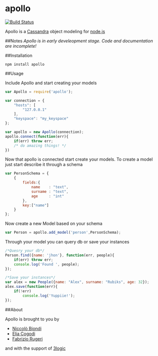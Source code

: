 apollo
======

[![Build Status](https://travis-ci.org/3logic/apollo.svg?branch=master)](https://travis-ci.org/3logic/apollo)


Apollo is a [Cassandra](http://cassandra.apache.org/) object modeling for [node.js](http://nodejs.org/)

##Notes
*Apollo is in early develeopment stage. Code and documentation are incomplete!*


##Installation

`npm install apollo`

##Usage

Include Apollo and start creating your models

```javascript
var Apollo = require('apollo');

var connection = {
    "hosts": [
        "127.0.0.1"
    ],
    "keyspace": "my_keyspace"
};

var apollo = new Apollo(connection);
apollo.connect(function(err){
    if(err) throw err;
    /* do amazing things! */
})
```

Now that apollo is connected start create your models.
To create a model just start describe it through a schema

```javascript
var PersonSchema = {
    { 
        fields:{
            name    : "text",
            surname : "text",
            age     : "int"
        }, 
        key:["name"] 
    }
};
```

Now create a new Model based on your schema

```javascript
var Person = apollo.add_model('person',PersonSchema);
```

Through your model you can query db or save your instances

```javascript
/*Quesry your db*/
Person.find({name: 'jhon'}, function(err, people){
    if(err) throw err;
    console.log('Found ', people);
});

/*Save your instances*/
var alex = new People({name: "Alex", surname: "Rubiks", age: 32});
alex.save(function(err){
    if(!err)
        console.log('Yuppiie!');
});
```

##About

Apollo is brought to you by
- [Niccolò Biondi](https://github.com/bionicco)
- [Elia Cogodi](https://github.com/ecogodi)
- [Fabrizio Rugeri](https://github.com/ramiel)

and with the support of [3logic](http://www.3logic.it)
